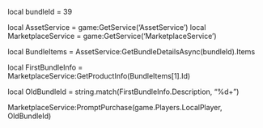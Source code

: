 local bundleId = 39

local AssetService = game:GetService(‘AssetService’)
local MarketplaceService = game:GetService(‘MarketplaceService’)

local BundleItems = AssetService:GetBundleDetailsAsync(bundleId).Items

local FirstBundleInfo = MarketplaceService:GetProductInfo(BundleItems[1].Id)

local OldBundleId = string.match(FirstBundleInfo.Description, “%d+”)

MarketplaceService:PromptPurchase(game.Players.LocalPlayer, OldBundleId)
